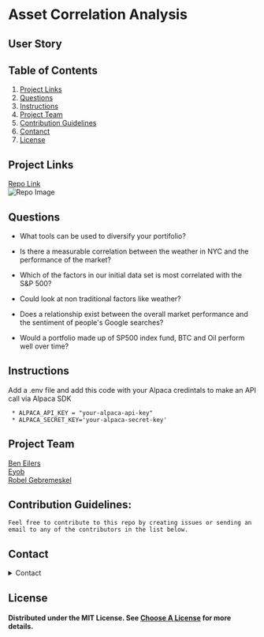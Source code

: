 # Asset Correlation Analysis

## User Story

## Table of Contents

1. [Project Links](#Project-Links)
1. [Questions](#Questions)
1. [Instructions](#Instructions)
1. [Project Team](#Project-Team)
1. [Contribution Guidelines](#Contribution-Guidelines)
1. [Contanct](#Contact)
1. [License](#License)

## Project Links

[Repo Link](https://github.com/robel-codes/asset-correlation-analysis) <br>
![Repo Image](./images/output.png)

## Questions

- What tools can be used to diversify your portifolio?

- Is there a measurable correlation between the weather in NYC and the performance of the market?

- Which of the factors in our initial data set is most correlated with the S&P 500?

- Could look at non traditional factors like weather?

- Does a relationship exist between the overall market performance and the sentiment of people's Google searches?

- Would a portfolio made up of SP500 index fund, BTC and Oil perform well over time?

## Instructions

Add a .env file and add this code with your Alpaca credintals to make an API call via Alpaca SDK

```
 * ALPACA_API_KEY = "your-alpaca-api-key"
 * ALPACA_SECRET_KEY='your-alpaca-secret-key'
```

## Project Team

[Ben Eilers](https://github.com/bweilers) <br>
[Eyob](https://github.com/dobinhom) <br>
[Robel Gebremeskel](https://github.com/robel-codes) <br>

## Contribution Guidelines:

```
Feel free to contribute to this repo by creating issues or sending an email to any of the contributors in the list below.
```

## Contact

<details>
    <summary>Contact</summary>
    ben.eilers@gmail.com <br>
    dobinhom@gmail.com <br>
    rofikre@yahoo.com <br>

</details>

## License

#### Distributed under the MIT License. See [Choose A License](https://choosealicense.com/) for more details.
